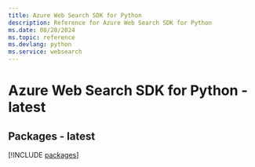 ```yaml
---
title: Azure Web Search SDK for Python
description: Reference for Azure Web Search SDK for Python
ms.date: 08/28/2024
ms.topic: reference
ms.devlang: python
ms.service: websearch
---
```

# Azure Web Search SDK for Python - latest
## Packages - latest
[!INCLUDE [packages](web-search-index.md)]